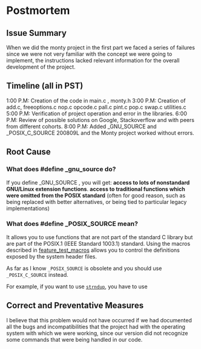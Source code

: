 # Postmortem

## Issue Summary

When we did the monty project in the first part we faced a series of failures since we were not very familiar with the concept we were going to implement, the instructions lacked relevant information for the overall development of the project.

## Timeline (all in PST)

1:00 P.M: Creation of the code in main.c , monty.h
3:00 P.M: Creation of add.c, freeoptions.c nop.c opcode.c pall.c
pint.c pop.c swap.c utilities.c
5:00 P.M: Verification of project operation and error in the libraries.
6:00 P.M: Review of possible solutions on Google, Stackoverflow and with peers from different cohorts.
8:00 P.M: Added _GNU_SOURCE and _POSIX_C_SOURCE 200809L and the Monty project worked without errors.

## Root Cause

### What does #define _gnu_source do?

If you define _GNU_SOURCE , you will get:  **access to lots of nonstandard GNU/Linux extension functions**.  **access to traditional functions which were omitted from the POSIX standard**  (often for good reason, such as being replaced with better alternatives, or being tied to particular legacy implementations)

### What does #define _POSIX_SOURCE mean?

It allows you to use functions that are not part of the standard C library but are part of the POSIX.1 (IEEE Standard 1003.1) standard. Using the macros described in  [feature_test_macros](http://man7.org/linux/man-pages/man7/feature_test_macros.7.html)  allows you to control the definitions exposed by the system header files.

As far as I know  `_POSIX_SOURCE`  is obsolete and you should use  `_POSIX_C_SOURCE`  instead.

For example, if you want to use  [`strndup`](https://linux.die.net/man/3/strndup), you have to use

## Correct and Preventative Measures

I believe that this problem would not have occurred if we had documented all the bugs and incompatibilities that the project had with the operating system with which we were working, since our version did not recognize some commands that were being handled in our code.
